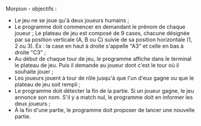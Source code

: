 Morpion - objectifs : 
* Le jeu ne se joue qu'à deux joueurs humains ;
* Le programme doit commencer en demandant le prénom de chaque joueur ;
Le plateau de jeu est composé de 9 cases, chacune désignée par sa position verticale (A, B ou C) suivie de sa position horizontale (1, 2 ou 3). Ex : la case en haut à droite s'appelle "A3" et celle en bas à droite "C3" ;
* Au début de chaque tour de jeu, le programme affiche dans le terminal le plateau de jeu. Puis il demande au joueur dont c'est le tour où il souhaite jouer ;
* Les joueurs jouent à tour de rôle jusqu'à que l'un d'eux gagne ou que le plateau de jeu soit rempli ;
* Le programme doit détecter la fin de la partie. Si un joueur gagne, le jeu annonce son nom. S'il y a match nul, le programme doit en informer les deux joueurs ;
* À la fin d'une partie, le programme doit proposer de lancer une nouvelle partie.

